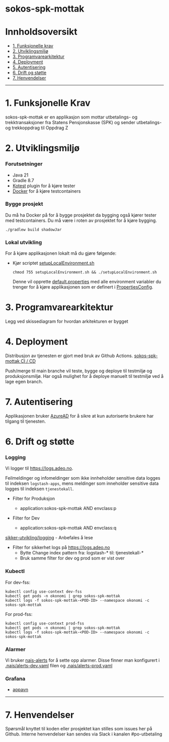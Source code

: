 # sokos-spk-mottak

# Innholdsoversikt
* [1. Funksjonelle krav](#1-funksjonelle-krav)
* [2. Utviklingsmiljø](#2-utviklingsmiljø)
* [3. Programvarearkitektur](#3-programvarearkitektur)
* [4. Deployment](#4-deployment)
* [5. Autentisering](#5-autentisering)
* [6. Drift og støtte](#6-drift-og-støtte)
* [7. Henvendelser](#7-henvendelser)
---

# 1. Funksjonelle Krav
sokos-spk-mottak er en applikasjon som mottar utbetalings- og trekktransaksjoner fra Statens Pensjonskasse (SPK) og sender utbetalings- og trekkoppdrag til Oppdrag Z

# 2. Utviklingsmiljø
### Forutsetninger
* Java 21
* Gradle 8.7
* [Kotest](https://plugins.jetbrains.com/plugin/14080-kotest) plugin for å kjøre tester
* [Docker](https://www.docker.com/) for å kjøre testcontainers

### Bygge prosjekt
Du må ha Docker på for å bygge prosjektet da bygging også kjører tester med testcontainers.
Du må være i roten av prosjektet for å kjøre bygging.
```
./gradlew build shadowJar
```

### Lokal utvikling
For å kjøre applikasjonen lokalt må du gjøre følgende:
-  Kjør scriptet [setupLocalEnvironment.sh](setupLocalEnvironment.sh)
   ```
   chmod 755 setupLocalEnvironment.sh && ./setupLocalEnvironment.sh
   ```
   Denne vil opprette [default.properties](defaults.properties) med alle environment variabler du trenger for å kjøre
   applikasjonen som er definert i [PropertiesConfig](src/main/kotlin/no/nav/sokos/spk.mottak/config/PropertiesConfig.kt).
   

# 3. Programvarearkitektur
Legg ved skissediagram for hvordan arkitekturen er bygget

# 4. Deployment
Distribusjon av tjenesten er gjort med bruk av Github Actions.
[sokos-spk-mottak CI / CD](https://github.com/navikt/sokos-spk-mottak/actions)

Push/merge til main branche vil teste, bygge og deploye til testmiljø og produksjonsmiljø.
Har også mulighet for å deploye manuelt til testmiljø ved å lage egen branch.

# 7. Autentisering
Applikasjonen bruker [AzureAD](https://docs.nais.io/security/auth/azure-ad/) for å sikre at kun autoriserte brukere har tilgang til tjenesten.

# 6. Drift og støtte

### Logging

Vi logger til https://logs.adeo.no.

Feilmeldinger og infomeldinger som ikke innheholder sensitive data logges til indeksen `logstash-apps`, mens meldinger
som inneholder sensitive data logges til indeksen `tjenestekall`.

- Filter for Produksjon
   * application:sokos-spk-mottak AND envclass:p

- Filter for Dev
   * application:sokos-spk-mottak AND envclass:q

[sikker-utvikling/logging](https://sikkerhet.nav.no/docs/sikker-utvikling/logging) - Anbefales å lese
- Filter for sikkerhet logs på https://logs.adeo.no
   * Bytte Change index pattern fra: logstash-* til: tjenestekall-*
   * Bruk samme filter for dev og prod som er vist over

### Kubectl

For dev-fss:

```shell script
kubectl config use-context dev-fss
kubectl get pods -n okonomi | grep sokos-spk-mottak
kubectl logs -f sokos-spk-mottak-<POD-ID> --namespace okonomi -c sokos-spk-mottak
```

For prod-fss:

```shell script
kubectl config use-context prod-fss
kubectl get pods -n okonomi | grep sokos-spk-mottak
kubectl logs -f sokos-spk-mottak-<POD-ID> --namespace okonomi -c sokos-spk-mottak
```

### Alarmer
Vi bruker [nais-alerts](https://doc.nais.io/observability/alerts) for å sette opp alarmer. 
Disse finner man konfigurert i [.nais/alerts-dev.yaml](.nais/alerts-dev.yaml) filen og [.nais/alerts-prod.yaml](.nais/alerts-prod.yaml)

### Grafana
- [appavn](url)
---

# 7. Henvendelser
   Spørsmål knyttet til koden eller prosjektet kan stilles som issues her på Github.
   Interne henvendelser kan sendes via Slack i kanalen #po-utbetaling

